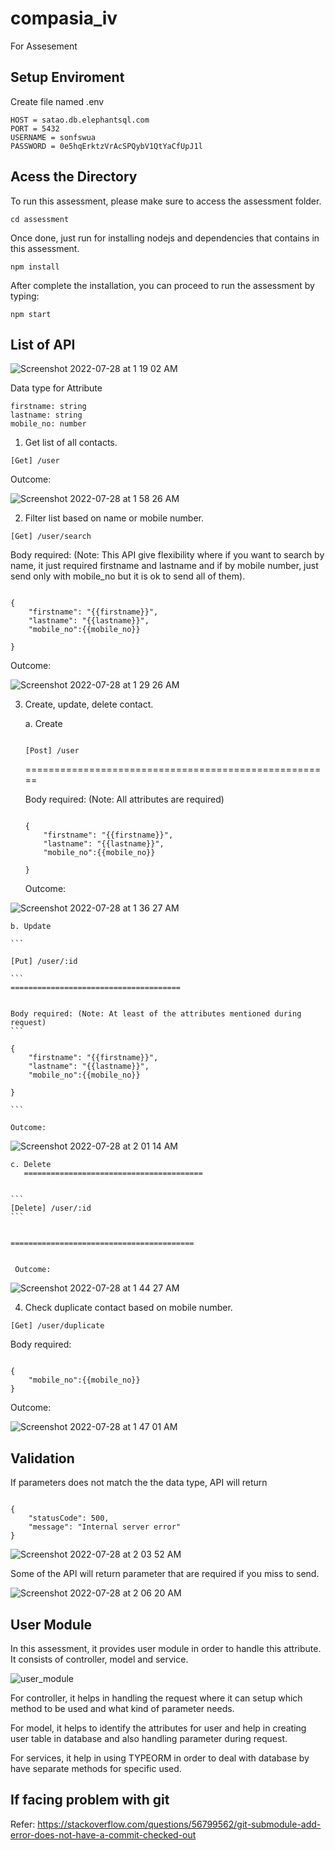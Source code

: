 # compasia_iv
For Assesement

## Setup Enviroment
Create file named .env
```
HOST = satao.db.elephantsql.com
PORT = 5432
USERNAME = sonfswua
PASSWORD = 0e5hqErktzVrAcSPQybV1QtYaCfUpJ1l

```

## Acess the Directory

To run this assessment, please make sure to access the assessment folder.

```
cd assessment
```

Once done, just run for installing nodejs and dependencies that contains in this assessment.

```
npm install
```

After complete the installation, you can proceed to run the assessment by typing:

```
npm start
```



## List of API
![Screenshot 2022-07-28 at 1 19 02 AM](https://user-images.githubusercontent.com/23011041/181339400-9662b9df-c7d8-4366-9e02-d0b0804143b0.png)

Data type for Attribute

```
firstname: string
lastname: string
mobile_no: number
```
1. Get list of all contacts.

```
[Get] /user
```

Outcome:


![Screenshot 2022-07-28 at 1 58 26 AM](https://user-images.githubusercontent.com/23011041/181340648-9d6d83d4-ded5-4865-8f05-fcd3cd458e17.png)


2. Filter list based on name or mobile number.

```
[Get] /user/search
```

Body required: (Note: This API give flexibility where if you want to search by name, it just required firstname and lastname and if by mobile number, just send only with mobile_no but it is ok to send all of them).

```

{
    "firstname": "{{firstname}}",
    "lastname": "{{lastname}}",
    "mobile_no":{{mobile_no}}

}

```

Outcome:


![Screenshot 2022-07-28 at 1 29 26 AM](https://user-images.githubusercontent.com/23011041/181340152-18edccdf-93f7-4625-9718-aef9d017655d.png)




3. Create, update, delete contact.

    a. Create

    ```
    
    [Post] /user
    
    ```
    
    =====================================================

    Body required: (Note: All attributes are required)
    ```
    
    {
        "firstname": "{{firstname}}",
        "lastname": "{{lastname}}",
        "mobile_no":{{mobile_no}}

    }
    
    ```

    Outcome:
    
    
![Screenshot 2022-07-28 at 1 36 27 AM](https://user-images.githubusercontent.com/23011041/181340821-33808c9c-6645-46ab-a174-c7edd61db392.png)


    b. Update

    ```
    
    [Put] /user/:id
    
    ```
    ======================================
    
    
    Body required: (Note: At least of the attributes mentioned during request)
    ```
    
    {
        "firstname": "{{firstname}}",
        "lastname": "{{lastname}}",
        "mobile_no":{{mobile_no}}

    }
    
    ```

    Outcome:
    
    
![Screenshot 2022-07-28 at 2 01 14 AM](https://user-images.githubusercontent.com/23011041/181341088-d96181ca-c41e-4ca5-bb51-5eddd77fdcef.png)


    c. Delete
       ========================================
       
       
    ```
    [Delete] /user/:id
    ```
    
    
    =========================================
    
    
     Outcome:
     
     
     
![Screenshot 2022-07-28 at 1 44 27 AM](https://user-images.githubusercontent.com/23011041/181341203-b37b7661-e44e-4430-ac63-1dfeaa65ac48.png)



4. Check duplicate contact based on mobile number.

```
[Get] /user/duplicate
```

Body required:
```

{
    "mobile_no":{{mobile_no}}
}

```

Outcome:


![Screenshot 2022-07-28 at 1 47 01 AM](https://user-images.githubusercontent.com/23011041/181341357-fa7d3da8-88ac-4444-b5d4-ba82517e0cc7.png)

## Validation

If parameters does not match the the data type, API will return 

```

{
    "statusCode": 500,
    "message": "Internal server error"
}

```

![Screenshot 2022-07-28 at 2 03 52 AM](https://user-images.githubusercontent.com/23011041/181341577-cc9c07ce-17d5-483e-97d1-1b2578f99917.png)

Some of the API will return parameter that are required if you miss to send.


![Screenshot 2022-07-28 at 2 06 20 AM](https://user-images.githubusercontent.com/23011041/181341949-87a75b59-3845-405b-829e-615cf501015b.png)


## User Module

In this assessment, it provides user module in order to handle this attribute. It consists of controller, model and service. 

![user_module](https://user-images.githubusercontent.com/23011041/181390794-f3f2b4e1-3530-4f7e-bba2-df8b69c417f3.PNG)

For controller, it helps in handling the request where it can setup which method to be used and what kind of parameter needs.

For model, it helps to identify the attributes for user and help in creating user table in database and also handling parameter during request.

For services, it help in using TYPEORM in order to deal with database by have separate methods for specific used.


## If facing problem with git
Refer: https://stackoverflow.com/questions/56799562/git-submodule-add-error-does-not-have-a-commit-checked-out

